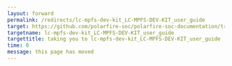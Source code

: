 ```yaml
---
layout: forward
permalink: /redirects/lc-mpfs-dev-kit_LC-MPFS-DEV-KIT_user_guide
target: https://github.com/polarfire-soc/polarfire-soc-documentation/tree/master/reference-designs-fpga-and-development-kits/lc-mpfs-dev-kit-embedded-software-user-guide.md
targetname: lc-mpfs-dev-kit_LC-MPFS-DEV-KIT_user_guide
targettitle: taking you to lc-mpfs-dev-kit_LC-MPFS-DEV-KIT_user_guide
time: 0
message: this page has moved
---
```

